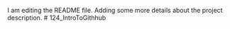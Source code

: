 I am editing the README file. Adding some more details about the project description. # 124_IntroToGithhub
